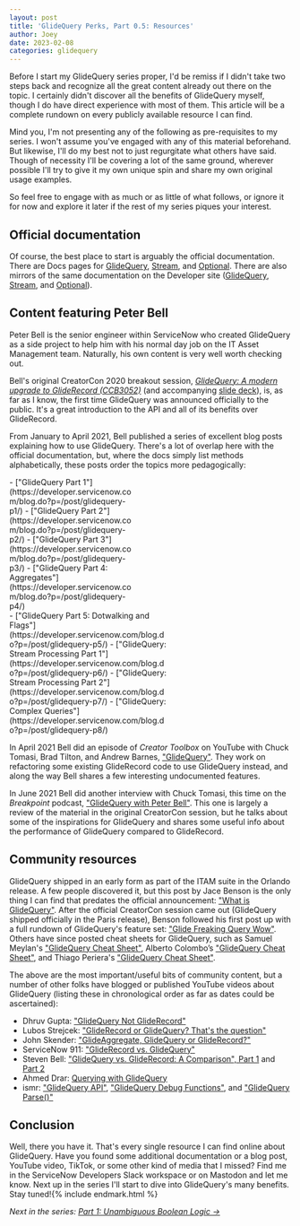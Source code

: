 ```yaml
---
layout: post
title: 'GlideQuery Perks, Part 0.5: Resources'
author: Joey
date: 2023-02-08
categories: glidequery
---
```


<span class="lead">Before I start my GlideQuery series proper</span>, I'd be remiss if I didn't take two steps back and recognize all the great content already out there on the topic. I certainly didn't discover all the benefits of GlideQuery myself, though I do have direct experience with most of them. This article will be a complete rundown on every publicly available resource I can find.

Mind you, I'm not presenting any of the following as pre-requisites to my series. I won't assume you've engaged with any of this material beforehand. But likewise, I'll do my best not to just regurgitate what others have said. Though of necessity I'll be covering a lot of the same ground, wherever possible I'll try to give it my own unique spin and share my own original usage examples.

So feel free to engage with as much or as little of what follows, or ignore it for now and explore it later if the rest of my series piques your interest.

## Official documentation

Of course, the best place to start is arguably the official documentation. There are Docs pages for [GlideQuery](https://docs.servicenow.com/bundle/tokyo-application-development/page/app-store/dev_portal/API_reference/GlideQuery/concept/GlideQueryGlobalAPI.html), [Stream](https://docs.servicenow.com/bundle/tokyo-application-development/page/app-store/dev_portal/API_reference/Stream/concept/StreamGlobalAPI.html), and [Optional](https://docs.servicenow.com/bundle/tokyo-application-development/page/app-store/dev_portal/API_reference/Optional/concept/OptionalGlobalAPI.html). There are also mirrors of the same documentation on the Developer site ([GlideQuery](https://developer.servicenow.com/dev.do#!/reference/api/tokyo/server/no-namespace/GlideQueryAPI), [Stream](https://developer.servicenow.com/dev.do#!/reference/api/tokyo/server/no-namespace/StreamGlobalAPI), and [Optional](https://developer.servicenow.com/dev.do#!/reference/api/tokyo/server/no-namespace/OptionalGlobalAPI)).

## Content featuring Peter Bell

Peter Bell is the senior engineer within ServiceNow who created GlideQuery as a side project to help him with his normal day job on the <abbr>IT</abbr> Asset Management team. Naturally, his own content is very well worth checking out.

Bell's original CreatorCon 2020 breakout session, _[GlideQuery: A modern upgrade to GlideRecord (CCB3052)](https://www.servicenow.com/community/creatorcon-blogs/glidequery-a-modern-upgrade-to-gliderecord/ba-p/2331050)_ (and accompanying [slide deck](/assets/files/2023-02-08-ccb3052-bell-glidequery.pdf)), is, as far as I know, the first time GlideQuery was announced officially to the public. It's a great introduction to the <abbr>API</abbr> and all of its benefits over GlideRecord.

From January to April 2021, Bell published a series of excellent blog posts explaining how to use GlideQuery. There's a lot of overlap here with the official documentation, but, where the docs simply list methods alphabetically, these posts order the topics more pedagogically:

<div class="column-left" markdown="1" style="width: 44%">
- ["GlideQuery Part 1"](https://developer.servicenow.com/blog.do?p=/post/glidequery-p1/)
- ["GlideQuery Part 2"](https://developer.servicenow.com/blog.do?p=/post/glidequery-p2/)
- ["GlideQuery Part 3"](https://developer.servicenow.com/blog.do?p=/post/glidequery-p3/)
- ["GlideQuery Part 4: Aggregates"](https://developer.servicenow.com/blog.do?p=/post/glidequery-p4/)
</div>
<div class="column-right" markdown="1" style="width: 56%">
- ["GlideQuery Part 5: Dotwalking and Flags"](https://developer.servicenow.com/blog.do?p=/post/glidequery-p5/)
- ["GlideQuery: Stream Processing Part 1"](https://developer.servicenow.com/blog.do?p=/post/glidequery-p6/)
- ["GlideQuery: Stream Processing Part 2"](https://developer.servicenow.com/blog.do?p=/post/glidequery-p7/)
- ["GlideQuery: Complex Queries"](https://developer.servicenow.com/blog.do?p=/post/glidequery-p8/)
</div>

In April 2021 Bell did an episode of _Creator Toolbox_ on YouTube with Chuck Tomasi, Brad Tilton, and Andrew Barnes, ["GlideQuery"](https://www.youtube.com/live/IobUxnK3LDo). They work on refactoring some existing GlideRecord code to use GlideQuery instead, and along the way Bell shares a few interesting undocumented features.

In June 2021 Bell did another interview with Chuck Tomasi, this time on the _Breakpoint_ podcast, ["GlideQuery with Peter Bell"](https://developer.servicenow.com/blog.do?p=/post/break-point-025/). This one is largely a review of the material in the original CreatorCon session, but he talks about some of the inspirations for GlideQuery and shares some useful info about the performance of GlideQuery compared to GlideRecord.

## Community resources

GlideQuery shipped in an early form as part of the <abbr>ITAM</abbr> suite in the Orlando release. A few people discovered it, but this post by Jace Benson is the only thing I can find that predates the official announcement: ["What is GlideQuery"](https://jace.pro/post/2020-04-28-what-is-glidequery/). After the official CreatorCon session came out (GlideQuery shipped officially in the Paris release), Benson followed his first post up with a full rundown of GlideQuery's feature set: ["Glide Freaking Query Wow"](https://jace.pro/post/2020-05-24-glide-freaking-query-wow/). Others have since posted cheat sheets for GlideQuery, such as Samuel Meylan's ["GlideQuery Cheat Sheet"](https://www.snow-adventures.com/blog/glidequery-cheat-sheet/), Alberto Colombo’s ["GlideQuery Cheat Sheet"](https://blog.kofko.xyz/glidequery-cheat-sheet), and Thiago Periera's ["GlideQuery Cheat Sheet"](https://servicenowguru.com/scripting/glidequery-cheat-sheet/).

The above are the most important/useful bits of community content, but a number of other folks have blogged or published YouTube videos about GlideQuery (listing these in chronological order as far as dates could be ascertained):

- Dhruv Gupta: ["GlideQuery Not GlideRecord"](https://dhruvsn.wordpress.com/2020/08/24/glidequery-not-gliderecord/)
- Lubos Strejcek: ["GlideRecord or GlideQuery? That's the question"](https://www.streyda.eu/post/gliderecordorglidequery)
- John Skender: ["GlideAggregate, GlideQuery or GlideRecord?"](https://www.johnskender.com/articles/using-glidequery-to-check-if-a-single-record-exists)
- ServiceNow 911: ["GlideRecord vs. GlideQuery"](https://www.youtube.com/watch?v=yY9YNe8nPfo)
- Steven Bell: ["GlideQuery vs. GlideRecord: A Comparison", Part 1](https://www.servicenow.com/community/developer-blog/glidequery-vs-gliderecord-a-comparison-part-1/ba-p/2267573) and [Part 2](https://www.servicenow.com/community/developer-blog/glidequery-vs-gliderecord-a-comparison-part-2/ba-p/2268423)
- Ahmed Drar: [Querying with GlideQuery](https://ahmeddrar.me/2022/11/16/querying-with-glidequery/)
- ismr: ["GlideQuery <abbr>API</abbr>"](https://ismr.dev/posts/glidequery-main), ["GlideQuery Debug Functions"](https://ismr.dev/posts/glidequery-debug-post), and ["GlideQuery Parse()"](https://ismr.dev/posts/glidequery-parse-post)

## Conclusion

Well, there you have it. That's every single resource I can find online about GlideQuery. Have you found some additional documentation or a blog post, YouTube video, TikTok, or some other kind of media that I missed? Find me in the ServiceNow Developers Slack workspace or on Mastodon and let me know. Next up in the series I'll start to dive into GlideQuery's many benefits. Stay tuned!{% include endmark.html %}

_Next in the series: [Part 1: Unambiguous Boolean Logic &rarr;](/2024/08/18/glidequery-perks-part-1.html)_

